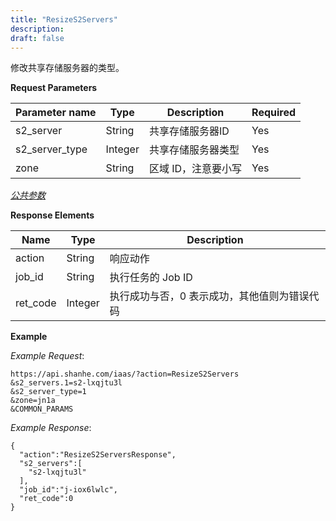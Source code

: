 ```yaml
---
title: "ResizeS2Servers"
description: 
draft: false
---
```




修改共享存储服务器的类型。

**Request Parameters**

| Parameter name | Type | Description | Required |
| --- | --- | --- | --- |
| s2_server | String | 共享存储服务器ID | Yes |
| s2_server_type | Integer | 共享存储服务器类型 | Yes |
| zone | String | 区域 ID，注意要小写 | Yes |

[_公共参数_](../../../parameters/)

**Response Elements**

| Name | Type | Description |
| --- | --- | --- |
| action | String | 响应动作 |
| job_id | String | 执行任务的 Job ID |
| ret_code | Integer | 执行成功与否，0 表示成功，其他值则为错误代码 |

**Example**

_Example Request_:

```
https://api.shanhe.com/iaas/?action=ResizeS2Servers
&s2_servers.1=s2-lxqjtu3l
&s2_server_type=1
&zone=jn1a
&COMMON_PARAMS
```

_Example Response_:

```
{
  "action":"ResizeS2ServersResponse",
  "s2_servers":[
    "s2-lxqjtu3l"
  ],
  "job_id":"j-iox6lwlc",
  "ret_code":0
}
```
